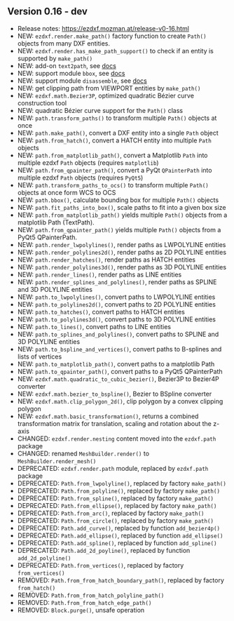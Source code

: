 Version 0.16 - dev
------------------

- Release notes: https://ezdxf.mozman.at/release-v0-16.html
- NEW: `ezdxf.render.make_path()` factory function to create `Path()` objects 
  from many DXF entities.
- NEW: `ezdxf.render.has_make_path_support()` to check if an entity is supported 
  by `make_path()`
- NEW: add-on `text2path`, see [docs](https://ezdxf.mozman.at/docs/addons/text2path.html)
- NEW: support module `bbox`, see [docs](https://ezdxf.mozman.at/docs/bbox.html)
- NEW: support module `disassemble`, see [docs](https://ezdxf.mozman.at/docs/disassemble.html)
- NEW: get clipping path from VIEWPORT entities by `make_path()`
- NEW: `ezdxf.math.Bezier3P`, optimized quadratic Bézier curve construction tool 
- NEW: quadratic Bézier curve support for the `Path()` class 
- NEW: `path.transform_paths()` to transform multiple `Path()` objects at once 
- NEW: `path.make_path()`, convert a DXF entity into a single `Path` object
- NEW: `path.from_hatch()`, convert a HATCH entity into multiple `Path` objects 
- NEW: `path.from_matplotlib_path()`, convert a Matplotlib `Path` into multiple 
  ezdxf `Path` objects (requires `matplotlib`)
- NEW: `path.from_qpainter_path()`, convert a PyQt `QPainterPath` into multiple 
  ezdxf `Path` objects (requires `PyQt5`)
- NEW: `path.transform_paths_to_ocs()` to transform multiple `Path()` objects 
  at once form WCS to OCS  
- NEW: `path.bbox()`, calculate bounding box for multiple `Path()` objects  
- NEW: `path.fit_paths_into_box()`, scale paths to fit into a given box size  
- NEW: `path.from_matplotlib_path()` yields multiple `Path()` objects from a
  matplotlib Path (TextPath).
- NEW: `path.from_qpainter_path()` yields multiple `Path()` objects from a 
  PyQt5 QPainterPath.
- NEW: `path.render_lwpolylines()`, render paths as LWPOLYLINE entities
- NEW: `path.render_polylines2d()`, render paths as 2D POLYLINE entities
- NEW: `path.render_hatches()`, render paths as HATCH entities
- NEW: `path.render_polylines3d()`, render paths as 3D POLYLINE entities
- NEW: `path.render_lines()`, render paths as LINE entities
- NEW: `path.render_splines_and_polylines()`, render paths as SPLINE and 3D POLYLINE entities
- NEW: `path.to_lwpolylines()`, convert paths to LWPOLYLINE entities
- NEW: `path.to_polylines2d()`, convert paths to 2D POLYLINE entities
- NEW: `path.to_hatches()`, convert paths to HATCH entities
- NEW: `path.to_polylines3d()`, convert paths to 3D POLYLINE entities
- NEW: `path.to_lines()`, convert paths to LINE entities
- NEW: `path.to_splines_and_polylines()`, convert paths to SPLINE and 3D POLYLINE entities
- NEW: `path.to_bspline_and_vertices()`, convert paths to B-splines and lists of vertices
- NEW: `path.to_matplotlib_path()`, convert paths to a matplotlib Path
- NEW: `path.to_qpainter_path()`, convert paths to a PyQt5 QPainterPath 
- NEW: `ezdxf.math.quadratic_to_cubic_bezier()`, Bezier3P to Bezier4P converter   
- NEW: `ezdxf.math.bezier_to_bspline()`, Bezier to BSpline converter
- NEW: `ezdxf.math.clip_polygon_2d()`, clip polygon by a convex clipping polygon 
- NEW: `ezdxf.math.basic_transformation()`, returns a combined transformation 
  matrix for translation, scaling and rotation about the z-axis 
- CHANGED: `ezdxf.render.nesting` content moved into the `ezdxf.path` package
- CHANGED: renamed `MeshBuilder.render()` to `MeshBuilder.render_mesh()`
- DEPRECATED: `ezdxf.render.path` module, replaced by `ezdxf.path` package
- DEPRECATED: `Path.from_lwpolyline()`, replaced by factory `make_path()`
- DEPRECATED: `Path.from_polyline()`, replaced by factory `make_path()`
- DEPRECATED: `Path.from_spline()`, replaced by factory `make_path()`
- DEPRECATED: `Path.from_ellipse()`, replaced by factory `make_path()`
- DEPRECATED: `Path.from_arc()`, replaced by factory `make_path()`
- DEPRECATED: `Path.from_circle()`, replaced by factory `make_path()`
- DEPRECATED: `Path.add_curve()`, replaced by function `add_bezier4p()`
- DEPRECATED: `Path.add_ellipse()`, replaced by function `add_ellipse()`
- DEPRECATED: `Path.add_spline()`, replaced by function `add_spline()`
- DEPRECATED: `Path.add_2d_poyline()`, replaced by function `add_2d_polyline()`
- DEPRECATED: `Path.from_vertices()`, replaced by factory `from_vertices()`
- REMOVED: `Path.from_from_hatch_boundary_path()`, replaced by factory `from_hatch()`
- REMOVED: `Path.from_from_hatch_polyline_path()`
- REMOVED: `Path.from_from_hatch_edge_path()`
- REMOVED: `Block.purge()`, unsafe operation

